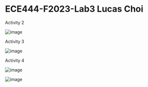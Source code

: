 # ECE444-F2023-Lab3 Lucas Choi

Activity 2 

![image](https://github.com/lucasnchoi/ECE444-F2023-Lab1/assets/77515168/b7aa4fa9-d06b-421d-b4e4-21eaf0cda111)

Activity 3

![image](https://github.com/lucasnchoi/ECE444-F2023-Lab1/assets/77515168/e697ad14-37b3-42d2-a4ad-58de7e4ec8a7)

Activity 4

![image](https://github.com/lucasnchoi/ECE444-F2023-Lab1/assets/77515168/3cc4762e-d1e2-4e58-a111-2711c8e1b614)

![image](https://github.com/lucasnchoi/ECE444-F2023-Lab1/assets/77515168/359bda16-05ad-48e1-ab57-71a3b1c7e241)

